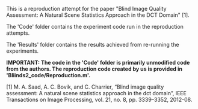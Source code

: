 This is a reproduction attempt for the paper "Blind Image Quality Assessment: A Natural Scene Statistics Approach in the DCT Domain" [1].

The 'Code' folder contains the experiment code run in the reproduction attempts.

The 'Results' folder contains the results achieved from re-running the experiments.

**IMPORTANT: The code in the 'Code' folder is primarily unmodified code from the authors. The reproduction code created by us is provided in 'Bliinds2_code/Reproduction.m'.**

[1] M. A. Saad, A. C. Bovik, and C. Charrier, “Blind image quality assessment: A natural scene statistics approach in the dct domain”, IEEE Transactions on Image Processing, vol. 21, no. 8, pp. 3339–3352, 2012-08.
